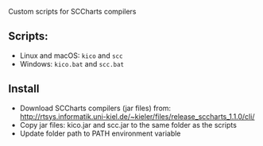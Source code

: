 Custom scripts for SCCharts compilers


## Scripts: 
- Linux and macOS: `kico` and `scc`
- Windows: `kico.bat` and `scc.bat`

## Install
- Download SCCharts compilers (jar files) from: http://rtsys.informatik.uni-kiel.de/~kieler/files/release_sccharts_1.1.0/cli/ 
- Copy jar files: kico.jar and scc.jar to the same folder as the scripts
- Update folder path to PATH environment variable
